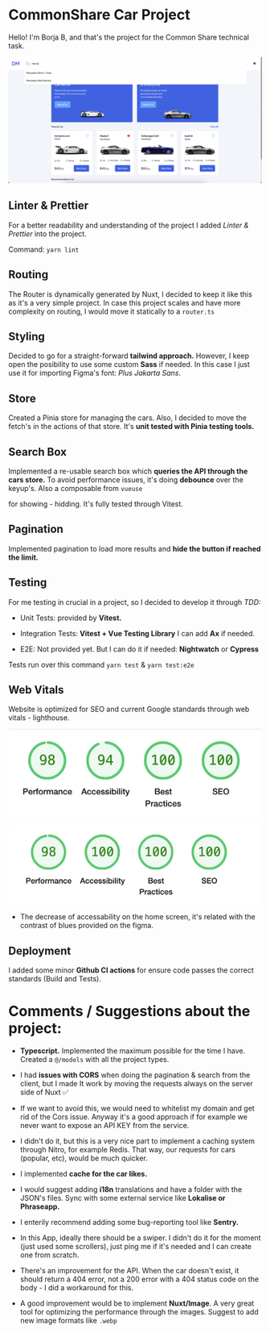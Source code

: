 # CommonShare Car Project

Hello! I'm Borja B, and that's the project for the Common Share technical task.

![demo](https://raw.githubusercontent.com/bbm16/nuxt-interview/main/public/github/home-desktop.png)

## Linter & Prettier

For a better readability and understanding of the project I added _Linter & Prettier_ into the project.

Command: `yarn lint`

## Routing

The Router is dynamically generated by Nuxt, I decided to keep it like this as it's a very simple project. In case this project scales and have more complexity on routing, I would move it statically to a `router.ts`

## Styling

Decided to go for a straight-forward **tailwind approach.** However, I keep open the posibility to use some custom **Sass** if needed. In this case I just use it for importing Figma's font: _Plus Jakarta Sans_.

## Store

Created a Pinia store for managing the cars. Also, I decided to move the fetch's in the actions of that store. It's **unit tested with Pinia testing tools.**

## Search Box

Implemented a re-usable search box which **queries the API through the cars store.** To avoid performance issues, it's doing **debounce** over the keyup's. Also a composable from `vueuse`

for showing - hidding. It's fully tested through Vitest.

## Pagination

Implemented pagination to load more results and **hide the button if reached the limit.**

## Testing

For me testing in crucial in a project, so I decided to develop it through _TDD:_

- Unit Tests: provided by **Vitest.**

- Integration Tests: **Vitest + Vue Testing Library** I can add **Ax** if needed.

- E2E: Not provided yet. But I can do it if needed: **Nightwatch** or **Cypress**

Tests run over this command `yarn test` & `yarn test:e2e`

## Web Vitals

Website is optimized for SEO and current Google standards through web vitals - lighthouse.

![demo](https://raw.githubusercontent.com/bbm16/nuxt-interview/main/public/github/web-vitals-1.png)

![demo](https://raw.githubusercontent.com/bbm16/nuxt-interview/main/public/github/web-vitals-2.png)

- The decrease of accessability on the home screen, it's related with the contrast of blues provided on the figma.

## Deployment

I added some minor **Github CI actions** for ensure code passes the correct standards (Build and Tests).

# Comments / Suggestions about the project:

- **Typescript.** Implemented the maximum possible for the time I have. Created a `@/models` with all the project types.

- I had **issues with CORS** when doing the pagination & search from the client, but I made It work by moving the requests always on the server side of Nuxt ✅

- If we want to avoid this, we would need to whitelist my domain and get rid of the Cors issue. Anyway it's a good approach if for example we never want to expose an API KEY from the service.

- I didn't do it, but this is a very nice part to implement a caching system through Nitro, for example Redis. That way, our requests for cars (popular, etc), would be much quicker.

- I implemented **cache for the car likes.**

- I would suggest adding **i18n** translations and have a folder with the JSON's files. Sync with some external service like **Lokalise or Phraseapp.**

- I enterily recommend adding some bug-reporting tool like **Sentry.**

- In this App, ideally there should be a swiper. I didn't do it for the moment (just used some scrollers), just ping me if it's needed and I can create one from scratch.

- There's an improvement for the API. When the car doesn't exist, it should return a 404 error, not a 200 error with a 404 status code on the body - I did a workaround for this.

- A good improvement would be to implement **Nuxt/Image**. A very great tool for optimizing the performance through the images. Suggest to add new image formats like `.webp`
